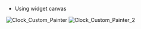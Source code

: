 * Using widget canvas

![Clock_Custom_Painter](https://github.com/Bishozit/Clock_App_using_Custom_Painter_Canvas_in_Flutter/assets/110930138/1c46d027-72b8-42b3-ac95-90e9d7470159)
![Clock_Custom_Painter_2](https://github.com/Bishozit/Clock_App_using_Custom_Painter_Canvas_in_Flutter/assets/110930138/e7c55cad-34bb-45b8-8503-e942a2b18e4d)
